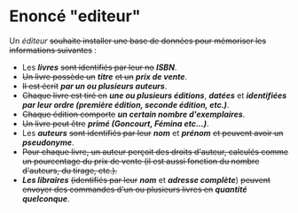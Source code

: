 Enoncé "editeur"
===========

Un *éditeur* ~~souhaite installer une base de données pour mémoriser les informations suivantes~~ :

- Les ***livres*** ~~sont identifiés par leur no~~ ***ISBN***.
- ~~Un livre possède un~~ ***titre*** ~~et un~~ ***prix de vente***.
- ~~Il est écrit~~ ***par un ou plusieurs auteurs***.
- ~~Chaque livre est tiré en~~ ***une ou plusieurs éditions***, ***datées*** et ***identifiées par leur ordre (première édition, seconde édition, etc.)***.
- ~~Chaque édition comporte~~ ***un certain nombre d'exemplaires***.
- ~~Un livre peut être~~ ***primé (Goncourt, Fémina etc...)***.
- Les ***auteurs*** ~~sont identifiés par leur~~ ***nom*** et ***prénom*** ~~et peuvent avoir un~~ ***pseudonyme***.
- ~~Pour chaque livre, un auteur perçoit des droits d'auteur, calculés comme un pourcentage du prix de vente (il est aussi fonction du nombre d'auteurs, du tirage, etc.).~~
- ***Les libraires*** ~~(identifiés par leur~~ ***nom*** et ***adresse complète***) ~~peuvent envoyer des commandes d'un ou plusieurs livres en~~ ***quantité quelconque***.
